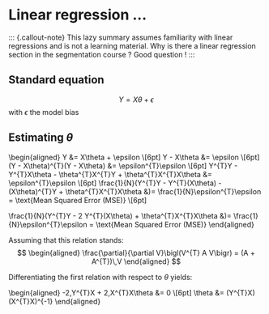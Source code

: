 # Linear regression ...

::: {.callout-note}
This lazy summary assumes familiarity with linear regressions and is not a learning material.
Why is there a linear regression section in the segmentation course ? Good question !
:::
## Standard equation 
$$
Y = X\theta + \epsilon
$$
with $\epsilon$ the model bias

## Estimating $\theta$


\begin{aligned}
Y &= X\theta + \epsilon \\[6pt]
Y - X\theta &= \epsilon \\[6pt]
(Y - X\theta)^{T}(Y - X\theta) &= \epsilon^{T}\epsilon \\[6pt]
Y^{T}Y - Y^{T}X\theta - \theta^{T}X^{T}Y + \theta^{T}X^{T}X\theta &= \epsilon^{T}\epsilon \\[6pt]
\frac{1}{N}(Y^{T}Y - Y^{T}(X\theta) - (X\theta)^{T}Y + \theta^{T}X^{T}X\theta &)= \frac{1}{N}\epsilon^{T}\epsilon = \text{Mean Squared Error (MSE)} \\[6pt]

\frac{1}{N}(Y^{T}Y - 2 Y^{T}(X\theta) + \theta^{T}X^{T}X\theta &)= \frac{1}{N}\epsilon^{T}\epsilon = \text{Mean Squared Error (MSE)}
\end{aligned}

Assuming that this relation stands:
$$
\begin{aligned}
\frac{\partial}{\partial V}\bigl(V^{T} A V\bigr) = (A + A^{T})\,V 
\end{aligned}
$$

Differentiating the first relation with respect to $\theta$ yields:

\begin{aligned}
-2\,Y^{T}X + 2\,X^{T}X\theta &= 0 \\[6pt]
\theta &= (Y^{T}X)(X^{T}X)^{-1}
\end{aligned}
